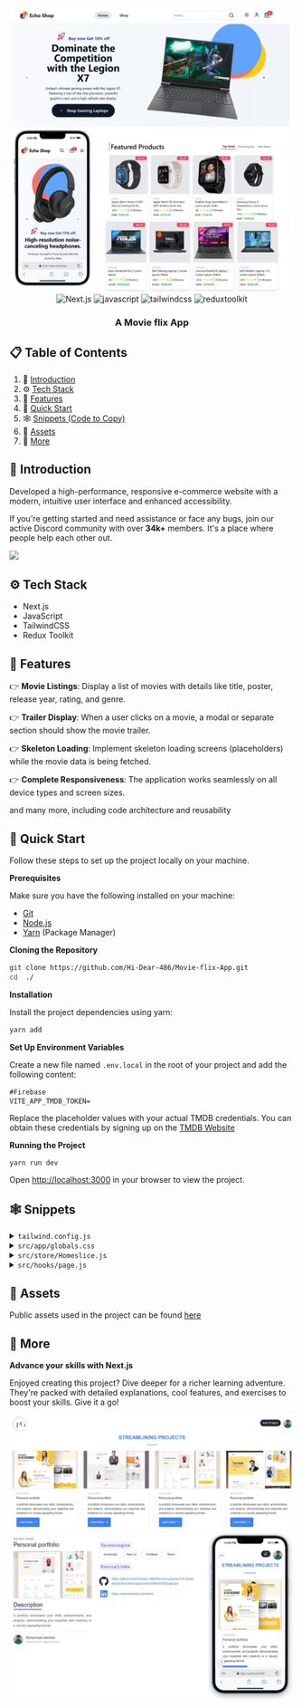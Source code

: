 <div align="center">
  <br />
    <a href="https://github.com/zeeshandev15/EchoShop" target="_blank">
      <img src="https://github.com/zeeshandev15/EchoShop/blob/master/Echo-shop%20-design.png" alt="Project Banner">
    </a>
  <br />

  <div>
   <img
  src="https://img.shields.io/badge/Next.js-0070F3?style=for-the-badge&logo=next.js&logoColor=white"
  alt="Next.js"
/>
    <img src="https://img.shields.io/badge/-JavaScript-green?style=for-the-badge&logoColor=white&logo=javascript&color=28A745" alt="javascript" />
    <img src="https://img.shields.io/badge/-Tailwind_CSS-black?style=for-the-badge&logoColor=white&logo=tailwindcss&color=06B6D4" alt="tailwindcss" />
    <img src="https://img.shields.io/badge/-Redux_Toolkit-764ABC?style=for-the-badge&logo=redux&logoColor=white" alt="reduxtoolkit" />
  </div>

  <h3 align="center">A Movie flix App</h3>
</div>

## 📋 <a name="table">Table of Contents</a>

1. 🤖 [Introduction](#introduction)
2. ⚙️ [Tech Stack](#tech-stack)
3. 🔋 [Features](#features)
4. 🤸 [Quick Start](#quick-start)
5. 🕸️ [Snippets (Code to Copy)](#snippets)
6. 🔗 [Assets](#links)
7. 🚀 [More](#more)

## <a name="introduction">🤖 Introduction</a>

Developed a high-performance, responsive e-commerce website with a modern, intuitive user interface and enhanced accessibility.

If you're getting started and need assistance or face any bugs, join our active Discord community with over **34k+** members. It's a place where people help each other out.

<a href="https://discord.com/invite/n6EdbFJ" target="_blank"><img src="https://github.com/sujatagunale/EasyRead/assets/151519281/618f4872-1e10-42da-8213-1d69e486d02e" /></a>

## <a name="tech-stack">⚙️ Tech Stack</a>

- Next.js
- JavaScript
- TailwindCSS
- Redux Toolkit

## <a name="features">🔋 Features</a>

👉 **Movie Listings**: Display a list of movies with details like title, poster, release year, rating, and genre.

👉 **Trailer Display**: When a user clicks on a movie, a modal or separate section should show the movie trailer.

👉 **Skeleton Loading**: Implement skeleton loading screens (placeholders) while the movie data is being fetched.

👉 **Complete Responsiveness**: The application works seamlessly on all device types and screen sizes.


and many more, including code architecture and reusability

## <a name="quick-start">🤸 Quick Start</a>

Follow these steps to set up the project locally on your machine.

**Prerequisites**

Make sure you have the following installed on your machine:

- [Git](https://git-scm.com/)
- [Node.js](https://nodejs.org/en)
- [Yarn](https://www.yarnpkg.com/) (Package Manager)

**Cloning the Repository**

```bash
git clone https://github.com/Hi-Dear-486/Movie-flix-App.git
cd  ./
```

**Installation**

Install the project dependencies using yarn:

```bash
yarn add
```

**Set Up Environment Variables**

Create a new file named `.env.local` in the root of your project and add the following content:

```env
#Firebase
VITE_APP_TMDB_TOKEN=
```

Replace the placeholder values with your actual TMDB credentials. You can obtain these credentials by signing up on the [TMDB Website](https://www.themoviedb.org/)


**Running the Project**

```bash
yarn run dev
```

Open [http://localhost:3000](http://localhost:3000) in your browser to view the project.

## <a name="snippets">🕸️ Snippets</a>

<details>
<summary><code>tailwind.config.js</code></summary>

```javascript
/** @type {import('tailwindcss').Config} */
module.exports = {
  content: [
    "./src/pages/**/*.{js,ts,jsx,tsx,mdx}",
    "./src/components/**/*.{js,ts,jsx,tsx,mdx}",
    "./src/app/**/*.{js,ts,jsx,tsx,mdx}",
  ],
  theme: {
    extend: {
      backgroundImage: {
        "gradient-radial": "radial-gradient(var(--tw-gradient-stops))",
        "gradient-conic":
          "conic-gradient(from 180deg at 50% 50%, var(--tw-gradient-stops))",
      },
    },
  },
  plugins: [],
};
```

</details>

<details>
<summary><code>src/app/globals.css</code></summary>

```css
@tailwind base;
@tailwind components;
@tailwind utilities;

/* ========================================== TAILWIND STYLES */

:root {
  font-family: Inter, Avenir, Helvetica, Arial, sans-serif;
  font-size: 16px;
  line-height: 1;
  font-weight: 500;

  font-synthesis: none;
  text-rendering: optimizeLegibility;
  -webkit-font-smoothing: antialiased;
  -moz-osx-font-smoothing: grayscale;
  -webkit-text-size-adjust: 100%;

  --black: #04152d;
  --black2: #041226;
  --black3: #020c1b;
  --black-lighter: #1c4b91;
  --black-light: #173d77;
  --pink: #da2f68;
  --orange: #f89e00;
  --gradient: linear-gradient(98.37deg, #f89e00 0.99%, #da2f68 100%);
}

* {
  margin: 0;
  padding: 0;
  box-sizing: border-box;
}

body {
  background-color: var(--black);
}

::-webkit-scrollbar {
  display: none;
}

.skeleton {
  position: relative;
  overflow: hidden;
  background-color: #0a2955;
  &::after {
    position: absolute;
    top: 0;
    right: 0;
    bottom: 0;
    left: 0;
    transform: translateX(-100%);
    background-image: linear-gradient(
      90deg,
      rgba(#193763, 0) 0,
      rgba(#193763, 0.2) 20%,
      rgba(#193763, 0.5) 60%,
      rgba(#193763, 0)
    );
    animation: shimmer 2s infinite;
    content: "";
  }

  @keyframes shimmer {
    100% {
      transform: translateX(100%);
    }
  }
}```

</details>

<details>
<summary><code>src/utils/page.js</code></summary>

```javascript
"use client ";
import axios from "axios";

// this url base key when we will search then it will be provide BASE_URL
// search example api request
const BASE_URL = "https://api.themoviedb.org/3";

const TMDB_TOKEN =
  "eyJhbGciOiJIUzI1NiJ9.eyJhdWQiOiJmNzI0MzkxZGQ2ZjEzMjIxZDZhMzZkYmQwOGUwYTk5ZCIsInN1YiI6IjY1ZTc0Mjk1NTY4NDYzMDE4NmE4ZmYyNyIsInNjb3BlcyI6WyJhcGlfcmVhZCJdLCJ2ZXJzaW9uIjoxfQ.jIEuSlvLAODr3bGtkU-vWyvuOPQFqwv3g4fgCA4h6pc";

const headers = {
  // dont forget space in 'bearer '
  Authorization: "bearer " + TMDB_TOKEN,
};

// fetch data from api
export const fetchDatafromApi = async (url, params) => {
  try {
    const { data } = await axios.get(BASE_URL + url, {
      headers,
      params,
    });
    return data;
  } catch (error) {
    return error;
  }
};
```
</details>

<details>
<summary><code>src/store/Homeslice.js</code></summary>

```javascript
"use client";
import { createSlice } from "@reduxjs/toolkit";

const Homeslice = createSlice({
  name: "counter",
  initialState: {
    url: {},
    genres: {},
  },
  reducers: {
    getApiConfiguration: (state, action) => {
      state.url = action.payload;
    },
    getGenres: (state, action) => {
      state.genres = action.payload;
    },
  },
});

export const { getApiConfiguration, getGenres } = Homeslice.actions;
export default Homeslice.reducer;
```
</details>

<details>
<summary><code>src/hooks/page.js</code></summary>

```javascript
import { useEffect, useState } from "react";
import { fetchDatafromApi } from "@/utils/page";
const useFetch = (url) => {
  const [data, setData] = useState(null);
  const [loading, setLoading] = useState(null);
  const [error, setError] = useState(null);

  useEffect(() => {
    setLoading("loading...");
    setData(null);
    setError(null);

    fetchDatafromApi(url)
      .then((res) => {
        setLoading(false);
        setData(res);
      })
      .catch((err) => {
        setLoading(false);
        setError("Something went wrong!");
      });
  }, [url]);

  return { data, loading, error };
};

export default useFetch;
```

</details>

## <a name="links">🔗 Assets</a>

Public assets used in the project can be found [here](https://github.com/Hi-Dear-486/Movie-flix-App/tree/master/public/assets)

## <a name="more">🚀 More</a>

**Advance your skills with Next.js**

Enjoyed creating this project? Dive deeper  for a richer learning adventure. They're packed with detailed explanations, cool features, and exercises to boost your skills. Give it a go!

<a href="https://github.com/Hi-Dear-486/Projects-Gallery-Tool" target="_blank">
<img src="https://github.com/Hi-Dear-486/Projects-Gallery-Tool/blob/master/Untitled%20design.png" alt="Project Banner">
</a>

<br />
<br />

#
